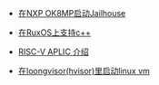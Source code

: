 - [在NXP OK8MP启动Jailhouse](20240223_NXP_Boot_Jailhouse_Tutorial.md)

- [在RuxOS上支持c++](20240229_Support_c++_on_RuxOS.md)

- [RISC-V APLIC 介绍](20240311_APLIC.md)

- [在loongvisor(hvisor)里启动linux vm](20240403_loongarch_linux.md)
